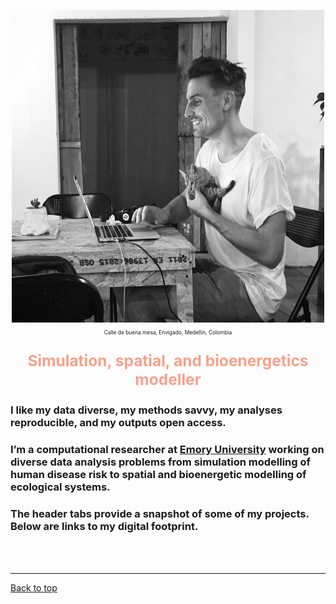 <a id="top"></a>

<center>
	<img src="img/mm.jpg" width="500" height="500" >
	<p style="font-size:60%">
		Calle de buena mesa, Envigado, Medellin, Colombia
	</p>
</center>  

<center>
	<p style="color: #F7A08A; font-size:175%">
		<b>Simulation, spatial, and bioenergetics modeller</b>           
	</p>
</center>

### I like my data diverse, my methods savvy, my analyses reproducible, and my outputs open access.    

### I’m a computational researcher at [Emory University](https://scholarblogs.emory.edu/civitello/) working on diverse data analysis problems from simulation modelling of human disease risk to spatial and bioenergetic modelling of ecological systems.  

### The header tabs provide a snapshot of some of my projects. Below are links to my digital footprint.       
  
<br>  
<br>  

******    

[Back to top](#top)